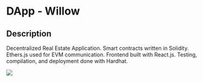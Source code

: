 # DApp - Willow

## Description
Decentralized Real Estate Application. Smart contracts written in Solidity. Ethers.js used for EVM communication. Frontend built with React.js. Testing, compilation, and deployment done with Hardhat.

<img src="https://i.ibb.co/gwSRhPV/Screenshot-2024-02-17-at-7-31-59-PM.png" />